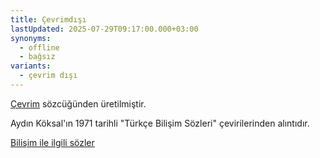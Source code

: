 ```yaml
---
title: Çevrimdışı
lastUpdated: 2025-07-29T09:17:00.000+03:00
synonyms:
  - offline
  - bağsız
variants:
  - çevrim dışı
---
```

[Çevrim](/sozluk/çevrim) sözcüğünden üretilmiştir.

Aydın Köksal'ın 1971 tarihli "Türkçe Bilişim Sözleri" çevirilerinden alıntıdır.

[Bilişim ile ilgili sözler](/yazilar/02_bilişim) 